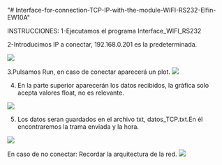 
<p align="center">
   
"# Interface-for-connection-TCP-IP-with-the-module-WIFI-RS232-Elfin-EW10A" 

INSTRUCCIONES:
1-Ejecutamos el programa Interface_WIFI_RS232

2-Introducimos IP a conectar, 192.168.0.201 es la predeterminada.
   
  <img src="https://user-images.githubusercontent.com/29064788/135074317-c543c503-159b-49e4-8994-496940dae7c6.png" />

3.Pulsamos Run, en caso de conectar aparecerá un plot.
 <img src="https://user-images.githubusercontent.com/29064788/135074358-9eb67371-c342-4a64-8b9c-fc8af4f0557e.png" />

4. En la parte superior aparecerán los datos recibidos, la gràfica solo acepta valores float, no es relevante. 
 <img src="https://user-images.githubusercontent.com/29064788/135074392-f95dcfde-ef90-4365-b351-db604f228ae0.png" />

5. Los datos seran guardados en el archivo txt, datos_TCP.txt.En él encontraremos la trama enviada y la hora. 
 <img src="https://user-images.githubusercontent.com/29064788/135074448-80e7a34a-cb77-4f60-99a5-06f8fdcc49ce.png" />




En caso de no conectar: Recordar la arquitectura de la red.
 <img src="https://user-images.githubusercontent.com/29064788/135074493-15eb859d-4b94-4184-844b-5545d0ebf0d9.png" />

</p>


